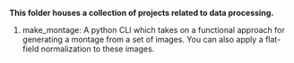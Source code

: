 <b> This folder houses a collection of projects related to data processing.</b>

1. make_montage: A python CLI which takes on a functional approach for generating a montage from a set of images. You can also apply a flat-field normalization to these images.  
